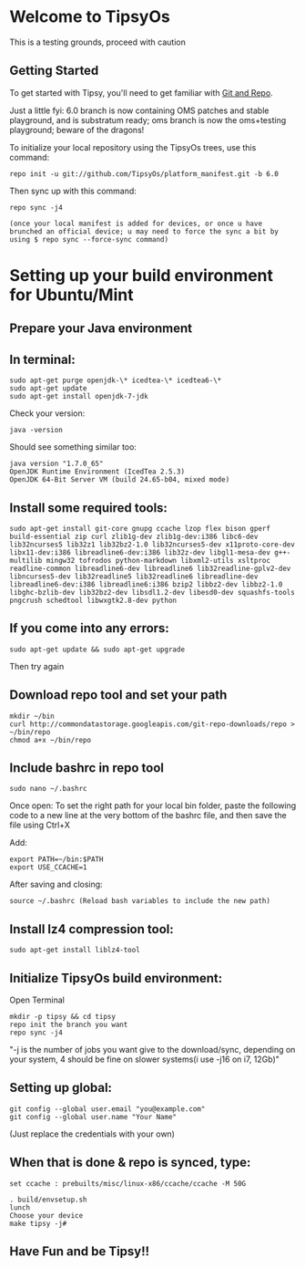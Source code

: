 Welcome to TipsyOs
===================

This is a testing grounds, proceed with caution

Getting Started
---------------

To get started with Tipsy, you'll need to get familiar with
[Git and Repo](http://source.android.com/download/using-repo).

Just a little fyi: 6.0 branch is now containing OMS patches and stable playground, and is substratum ready; oms branch is now the oms+testing playground; beware of the dragons!

To initialize your local repository using the TipsyOs trees, use this command:


	repo init -u git://github.com/TipsyOs/platform_manifest.git -b 6.0



Then sync up with this command:

	repo sync -j4
	
	(once your local manifest is added for devices, or once u have brunched an official device; u may need to force the sync a bit by using $ repo sync --force-sync command)


Setting up your build environment for Ubuntu/Mint
=================================================

Prepare your Java environment
-----------------------------
In terminal:
------------
```
sudo apt-get purge openjdk-\* icedtea-\* icedtea6-\*
sudo apt-get update
sudo apt-get install openjdk-7-jdk
```
Check your version: 
```
java -version
```
Should see something similar too:
```
java version "1.7.0_65"
OpenJDK Runtime Environment (IcedTea 2.5.3)
OpenJDK 64-Bit Server VM (build 24.65-b04, mixed mode)
```
Install some required tools:
----------------------------
```
sudo apt-get install git-core gnupg ccache lzop flex bison gperf build-essential zip curl zlib1g-dev zlib1g-dev:i386 libc6-dev lib32ncurses5 lib32z1 lib32bz2-1.0 lib32ncurses5-dev x11proto-core-dev libx11-dev:i386 libreadline6-dev:i386 lib32z-dev libgl1-mesa-dev g++-multilib mingw32 tofrodos python-markdown libxml2-utils xsltproc readline-common libreadline6-dev libreadline6 lib32readline-gplv2-dev libncurses5-dev lib32readline5 lib32readline6 libreadline-dev libreadline6-dev:i386 libreadline6:i386 bzip2 libbz2-dev libbz2-1.0 libghc-bzlib-dev lib32bz2-dev libsdl1.2-dev libesd0-dev squashfs-tools pngcrush schedtool libwxgtk2.8-dev python
```
If you come into any errors:
----------------------------
```
sudo apt-get update && sudo apt-get upgrade
```
Then try again

Download repo tool and set your path
------------------------------------
```
mkdir ~/bin
curl http://commondatastorage.googleapis.com/git-repo-downloads/repo > ~/bin/repo
chmod a+x ~/bin/repo
```
Include bashrc in repo tool
---------------------------
```
sudo nano ~/.bashrc
```
Once open: To set the right path for your local bin folder, paste the following code to a new line at the very bottom of the bashrc file, and then save the file using Ctrl+X

Add:
```
export PATH=~/bin:$PATH
export USE_CCACHE=1
```
After saving and closing:
```
source ~/.bashrc (Reload bash variables to include the new path)
```
Install lz4 compression tool:
-----------------------------
```
sudo apt-get install liblz4-tool
```

Initialize TipsyOs build environment:
-------------------------------------

Open Terminal
```
mkdir -p tipsy && cd tipsy
repo init the branch you want
repo sync -j4 
```
"-j is the number of jobs you want give to the download/sync, depending on your system, 4 should be fine on slower systems(i use -j16 on i7, 12Gb)"

Setting up global:
------------------
```
git config --global user.email "you@example.com"
git config --global user.name "Your Name"
```
(Just replace the credentials with your own)

When that is done & repo is synced, type:
-----------------------------------------
```
set ccache : prebuilts/misc/linux-x86/ccache/ccache -M 50G
```
```
. build/envsetup.sh
lunch
Choose your device
make tipsy -j#
```
Have Fun and be Tipsy!!
----------
